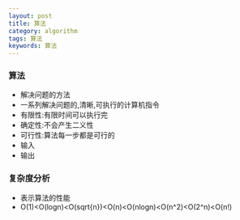 ```yaml
---
layout: post
title: 算法
category: algorithm
tags: 算法
keywords: 算法
---
```

### 算法
* 解决问题的方法
* 一系列解决问题的,清晰,可执行的计算机指令
* 有限性:有限时间可以执行完
* 确定性:不会产生二义性
* 可行性:算法每一步都是可行的
* 输入
* 输出

### 复杂度分析
* 表示算法的性能
* O(1)<O(logn)<O(sqrt{n})<O(n)<O(nlogn)<O(n^2)<O(2^n)<O(n!)
